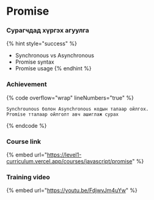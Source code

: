 # Promise

### Сурагчдад хүргэх агуулга

{% hint style="success" %}
* Synchronous vs Asynchronous
* Promise syntax
* Promise usage
{% endhint %}

### Achievement

{% code overflow="wrap" lineNumbers="true" %}
```
Synchrounous болон Asynchronous кодын талаар ойлгох.
Promise тталаар ойлголт авч ашиглаж сурах
```
{% endcode %}

### Course link

{% embed url="https://level1-curriculum.vercel.app/courses/javascript/promise" %}

### Training video

{% embed url="https://youtu.be/FdjwvJm4uYw" %}
